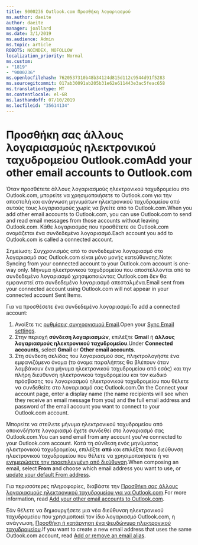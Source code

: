 ```yaml
---
title: 9000236 Outlook.com Προσθήκη λογαριασμού
ms.author: daeite
author: daeite
manager: joallard
ms.date: 3/1/2019
ms.audience: Admin
ms.topic: article
ROBOTS: NOINDEX, NOFOLLOW
localization_priority: Normal
ms.custom:
- "1819"
- "9000236"
ms.openlocfilehash: 7620537310b48b34124d815d112c9544d91f5283
ms.sourcegitcommit: 017ab30091ab205b31e62e611443e3ac5feac658
ms.translationtype: MT
ms.contentlocale: el-GR
ms.lasthandoff: 07/10/2019
ms.locfileid: "35614134"
---
```

# <a name="add-your-other-email-accounts-to-outlookcom"></a><span data-ttu-id="acb6e-102">Προσθήκη σας άλλους λογαριασμούς ηλεκτρονικού ταχυδρομείου Outlook.com</span><span class="sxs-lookup"><span data-stu-id="acb6e-102">Add your other email accounts to Outlook.com</span></span>

<span data-ttu-id="acb6e-103">Όταν προσθέτετε άλλους λογαριασμούς ηλεκτρονικού ταχυδρομείου στο Outlook.com, μπορείτε να χρησιμοποιήσετε το Outlook.com για την αποστολή και ανάγνωση μηνυμάτων ηλεκτρονικού ταχυδρομείου από αυτούς τους λογαριασμούς χωρίς να βγείτε από το Outlook.com.</span><span class="sxs-lookup"><span data-stu-id="acb6e-103">When you add other email accounts to Outlook.com, you can use Outlook.com to send and read email messages from those accounts without leaving Outlook.com.</span></span> <span data-ttu-id="acb6e-104">Κάθε λογαριασμός που προσθέτετε σε Outlook.com ονομάζεται ένα συνδεδεμένο λογαριασμό.</span><span class="sxs-lookup"><span data-stu-id="acb6e-104">Each account you add to Outlook.com is called a connected account.</span></span>

<span data-ttu-id="acb6e-105">Σημείωση: Συγχρονισμός από το συνδεδεμένο λογαριασμό στο λογαριασμό σας Outlook.com είναι μόνο μονής κατεύθυνσης.</span><span class="sxs-lookup"><span data-stu-id="acb6e-105">Note: Syncing from your connected account to your Outlook.com account is one-way only.</span></span> <span data-ttu-id="acb6e-106">Μήνυμα ηλεκτρονικού ταχυδρομείου που αποστέλλονται από το συνδεδεμένο λογαριασμό χρησιμοποιώντας Outlook.com δεν θα εμφανιστεί στο συνδεδεμένο λογαριασμό απεσταλμένα.</span><span class="sxs-lookup"><span data-stu-id="acb6e-106">Email sent from your connected account using Outlook.com will not appear in your connected account Sent Items.</span></span>

<span data-ttu-id="acb6e-107">Για να προσθέσετε ένα συνδεδεμένο λογαριασμό:</span><span class="sxs-lookup"><span data-stu-id="acb6e-107">To add a connected account:</span></span>

1. <span data-ttu-id="acb6e-108">Ανοίξτε τις [ρυθμίσεις συγχρονισμού Email](https://go.microsoft.com/fwlink/?linkid=875264).</span><span class="sxs-lookup"><span data-stu-id="acb6e-108">Open your [Sync Email settings](https://go.microsoft.com/fwlink/?linkid=875264).</span></span>
2. <span data-ttu-id="acb6e-109">Στην περιοχή **σύνδεση λογαριασμών**, επιλέξτε **Gmail** ή **άλλους λογαριασμούς ηλεκτρονικού ταχυδρομείου**.</span><span class="sxs-lookup"><span data-stu-id="acb6e-109">Under **Connected accounts**, select **Gmail** or **Other email accounts**.</span></span>
3. <span data-ttu-id="acb6e-110">Στη σύνδεση σελίδας του λογαριασμού σας, πληκτρολογήστε ένα εμφανιζόμενο όνομα (το όνομα παραλήπτες θα βλέπουν όταν λαμβάνουν ένα μήνυμα ηλεκτρονικού ταχυδρομείου από εσάς) και την πλήρη διεύθυνση ηλεκτρονικού ταχυδρομείου και τον κωδικό πρόσβασης του λογαριασμού ηλεκτρονικού ταχυδρομείου που θέλετε να συνδεθείτε στο λογαριασμό σας Outlook.com.</span><span class="sxs-lookup"><span data-stu-id="acb6e-110">On the Connect your account page, enter a display name (the name recipients will see when they receive an email message from you) and the full email address and password of the email account you want to connect to your Outlook.com account.</span></span>

<span data-ttu-id="acb6e-111">Μπορείτε να στείλετε μήνυμα ηλεκτρονικού ταχυδρομείου από οποιονδήποτε λογαριασμό έχετε συνδεθεί στο λογαριασμό σας Outlook.com.</span><span class="sxs-lookup"><span data-stu-id="acb6e-111">You can send email from any account you've connected to your Outlook.com account.</span></span> <span data-ttu-id="acb6e-112">Κατά τη σύνθεση ενός μηνύματος ηλεκτρονικού ταχυδρομείου, επιλέξτε **από** και επιλέξτε ποια διεύθυνση ηλεκτρονικού ταχυδρομείου που θέλετε να χρησιμοποιήσετε ή να [ενημερώσετε την προεπιλεγμένη από διεύθυνση](https://go.microsoft.com/fwlink/?linkid=875264).</span><span class="sxs-lookup"><span data-stu-id="acb6e-112">When composing an email, select **From** and choose which email address you want to use, or [update your default From address](https://go.microsoft.com/fwlink/?linkid=875264).</span></span>

<span data-ttu-id="acb6e-113">Για περισσότερες πληροφορίες, διαβάστε την [Προσθήκη σας άλλους λογαριασμούς ηλεκτρονικού ταχυδρομείου για να Outlook.com](https://support.office.com/article/c5224df4-5885-4e79-91ba-523aa743f0ba?wt.mc_id=Office_Outlook_com_Alchemy).</span><span class="sxs-lookup"><span data-stu-id="acb6e-113">For more information, read [Add your other email accounts to Outlook.com](https://support.office.com/article/c5224df4-5885-4e79-91ba-523aa743f0ba?wt.mc_id=Office_Outlook_com_Alchemy).</span></span>

<span data-ttu-id="acb6e-114">Εάν θέλετε να δημιουργήσετε μια νέα διεύθυνση ηλεκτρονικού ταχυδρομείου που χρησιμοποιεί τον ίδιο λογαριασμό Outlook.com, η ανάγνωση, [Προσθήκη ή κατάργηση ένα ψευδώνυμο ηλεκτρονικού ταχυδρομείου](https://support.office.com/article/459b1989-356d-40fa-a689-8f285b13f1f2?wt.mc_id=Office_Outlook_com_Alchemy).</span><span class="sxs-lookup"><span data-stu-id="acb6e-114">If you want to create a new email address that uses the same Outlook.com account, read [Add or remove an email alias](https://support.office.com/article/459b1989-356d-40fa-a689-8f285b13f1f2?wt.mc_id=Office_Outlook_com_Alchemy).</span></span>